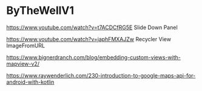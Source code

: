 # ByTheWellV1

https://www.youtube.com/watch?v=t7ACDCfRG5E Slide Down Panel

https://www.youtube.com/watch?v=japhFMXAJZw Recycler View ImageFromURL


https://www.bignerdranch.com/blog/embedding-custom-views-with-mapview-v2/

https://www.raywenderlich.com/230-introduction-to-google-maps-api-for-android-with-kotlin
